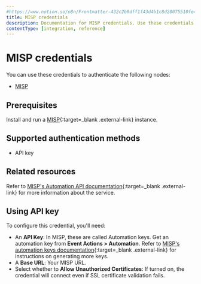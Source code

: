 ```yaml
---
#https://www.notion.so/n8n/Frontmatter-432c2b8dff1f43d4b1c8d20075510fe4
title: MISP credentials
description: Documentation for MISP credentials. Use these credentials to authenticate MISP in n8n, a workflow automation platform.
contentType: [integration, reference]
---
```


# MISP credentials

You can use these credentials to authenticate the following nodes:

- [MISP](/integrations/builtin/app-nodes/n8n-nodes-base.misp/)

## Prerequisites

Install and run a [MISP](https://misp.github.io/MISP/){:target=_blank .external-link} instance.

## Supported authentication methods

- API key

## Related resources

Refer to [MISP's Automation API documentation](https://www.circl.lu/doc/misp/automation){:target=_blank .external-link} for more information about the service.

## Using API key

To configure this credential, you'll need:

- An **API Key**: In MISP, these are called Automation keys. Get an automation key from **Event Actions > Automation**. Refer to [MISP's automation keys documentation](https://www.circl.lu/doc/misp/automation/#automation-key){:target=_blank .external-link} for instructions on generating more keys.
- A **Base URL**: Your MISP URL.
- Select whether to **Allow Unauthorized Certificates**: If turned on, the credential will connect even if SSL certificate validation fails.

